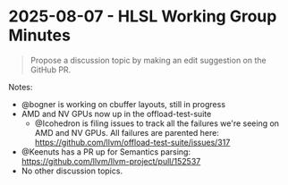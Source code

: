 # 2025-08-07 - HLSL Working Group Minutes

> Propose a discussion topic by making an edit suggestion on the GitHub PR.

Notes:

* @bogner is working on cbuffer layouts, still in progress
* AMD and NV GPUs now up in the offload-test-suite
  * @Icohedron is filing issues to track all the failures we're seeing on AMD and NV GPUs. All failures are parented here: https://github.com/llvm/offload-test-suite/issues/317
* @Keenuts has a PR up for Semantics parsing: https://github.com/llvm/llvm-project/pull/152537
* No other discussion topics.